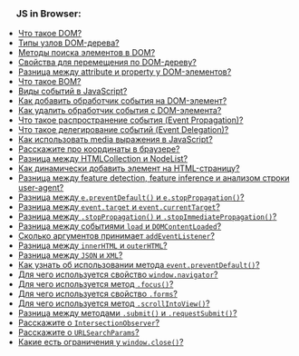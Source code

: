 <h3>
  <img src="../assets/JSDom.png" width="16" height="16" />
  <span>JS in Browser:</span>
</h3>

- [Что такое DOM?](https://youtu.be/1eIRTdgzHtw?t=471)
- [Типы узлов DOM-дерева?](https://youtu.be/7TvS0iKR3_c?t=201)
- [Методы поиска элементов в DOM?](https://youtu.be/CjdCxxqObaM?t=678)
- [Свойства для перемещения по DOM-дереву?](https://youtu.be/7TvS0iKR3_c?t=245)
- [Разница между attribute и property у DOM-элементов?](https://youtu.be/IooJ3P2VUYs?t=659)
- [Что такое BOM?](https://youtu.be/XtQPrt8G0n8?t=448)
- [Виды событий в JavaScript?](https://youtu.be/7TvS0iKR3_c?t=318)
- [Как добавить обработчик события на DOM-элемент?](https://youtu.be/7TvS0iKR3_c?t=425)
- [Как удалить обработчик события с DOM-элемента?](https://youtu.be/7TvS0iKR3_c?t=505)
- [Что такое распространение события (Event Propagation)?](https://youtu.be/1eIRTdgzHtw?t=522)
- [Что такое делегирование событий (Event Delegation)?](https://youtu.be/1eIRTdgzHtw?t=576)
- [Как использовать media выражения в JavaScript?](https://youtu.be/3kvKFfPteFg?t=30)
- [Расскажите про координаты в браузере?](https://youtu.be/70VnuTXi4Wk?t=644)
- [Разница между HTMLCollection и NodeList?](https://youtu.be/IooJ3P2VUYs?t=705)
- [Как динамически добавить элемент на HTML-страницу?](https://youtu.be/nvktMVFM0_M?t=551)
- [Разница между feature detection, feature inference и анализом строки user-agent?](https://youtu.be/G4iYlbilozM?t=568)
- [Разница между `e.preventDefault()` и `e.stopPropagation()`?](https://youtu.be/CjdCxxqObaM?t=650)
- [Разница между `event.target` и `event.currentTarget`?](https://youtu.be/kx3dR6ztICU?t=539)
- [Разница между `.stopPropagation()` и `.stopImmediatePropagation()`?](https://youtu.be/kx3dR6ztICU?t=580)
- [Разница между событиями `load` и `DOMContentLoaded`?](https://youtu.be/kx3dR6ztICU?t=627)
- [Сколько аргументов принимает `addEventListener`?](https://youtu.be/7TvS0iKR3_c?t=538)
- [Разница между `innerHTML` и `outerHTML`?](https://youtu.be/xZLxdts7ZW4?t=621)
- [Разница между `JSON` и `XML`?](https://youtu.be/XtQPrt8G0n8?t=28)
- [Как узнать об использовании метода `event.preventDefault()`?](https://youtu.be/lZNWrW39ELM?t=443)
- [Для чего используется свойство `window.navigator`?](https://youtu.be/lZNWrW39ELM?t=493)
- [Для чего используется метод `.focus()`?](https://youtu.be/lZNWrW39ELM?t=551)
- [Для чего используется свойство `.forms`?](https://youtu.be/lZNWrW39ELM?t=616)
- [Для чего используется метод `.scrollIntoView()`?](https://youtu.be/lZNWrW39ELM?t=682)
- [Разница между методами `.submit()` и `.requestSubmit()`?](https://youtu.be/3kvKFfPteFg?t=90)
- [Расскажите о `IntersectionObserver`?](https://youtu.be/hL5yFo9Pms4?t=28)
- [Расскажите о `URLSearchParams`?](https://youtu.be/hL5yFo9Pms4?t=98)
- [Какие есть ограничения у `window.close()`?](https://youtu.be/hL5yFo9Pms4?t=149)
